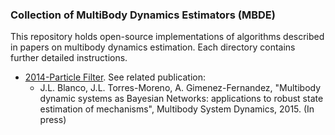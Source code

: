 ### Collection of MultiBody Dynamics Estimators (MBDE) ###


This repository holds open-source implementations of algorithms described in 
papers on multibody dynamics estimation. Each directory contains further detailed instructions.

  * [2014-Particle Filter](https://github.com/jlblancoc/mbde/tree/master/2014-pf-paper/). See related publication: 
    * J.L. Blanco, J.L. Torres-Moreno, A. Gimenez-Fernandez, "Multibody dynamic systems as Bayesian Networks: applications to robust state estimation of mechanisms", Multibody System Dynamics, 2015. (In press)

